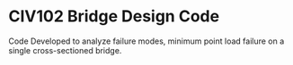 # CIV102 Bridge Design Code
Code Developed to analyze failure modes, minimum point load failure on a single cross-sectioned bridge.
